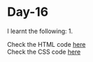# Day-16


I learnt the following:
1. 

Check the HTML code [here](./.html)  
Check the CSS code [here](./.css)